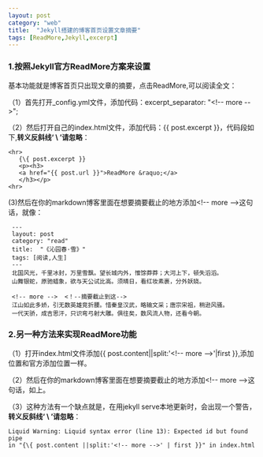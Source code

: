 ```yaml
---
layout: post
category: "web"
title:  "Jekyll搭建的博客首页设置文章摘要"
tags: [ReadMore,Jekyll,excerpt]
---
```

### 1.按照Jekyll官方ReadMore方案来设置

基本功能就是博客首页只出现文章的摘要，点击ReadMore,可以阅读全文：

（1）首先打开_config.yml文件，添加代码：excerpt_separator: "<\!-\- more -\->";
    
（2）然后打开自己的index.html文件，添加代码：{\{ post.excerpt }}，代码段如下,**转义反斜线‘ \ ’请忽略**：

	<hr>
	   {\{ post.excerpt }}   
	   <p><h3>
	   <a href="{{ post.url }}">ReadMore &raquo;</a>
	   </h3></p>
	<hr>

<!-- more -->
 (3)然后在你的markdown博客里面在想要摘要截止的地方添加<\!-\- more -\->这句话，就像：

     ---
	 layout: post
     category: "read"
	 title:  "《沁园春·雪》"
	 tags: [阅读,人生]
	 ---
	 北国风光，千里冰封，万里雪飘。望长城内外，惟馀莽莽；大河上下，顿失滔滔。
	 山舞银蛇，原驰蜡象，欲与天公试比高。须晴日，看红妆素裹，分外妖娆。
	
	 <!-- more -->  <！--摘要截止到这-->
	 江山如此多娇，引无数英雄竞折腰。惜秦皇汉武，略输文采；唐宗宋祖，稍逊风骚。
	 一代天骄，成吉思汗，只识弯弓射大雕。俱往矣，数风流人物，还看今朝。

### 2.另一种方法来实现ReadMore功能

（1）打开index.html文件添加{\{ post.content\|\|split:'<\!-\- more -\->'\|first }},添加位置和官方添加位置一样。

（2）然后在你的markdown博客里面在想要摘要截止的地方添加<\!-\- more -\->这句话，如上。

（3）这种方法有一个缺点就是，在用jekyll serve本地更新时，会出现一个警告，**转义反斜线‘ \ ’请忽略**：

    Liquid Warning: Liquid syntax error (line 13): Expected id but found pipe
	in "{\{ post.content ||split:'<!-- more -->' | first }}" in index.html








